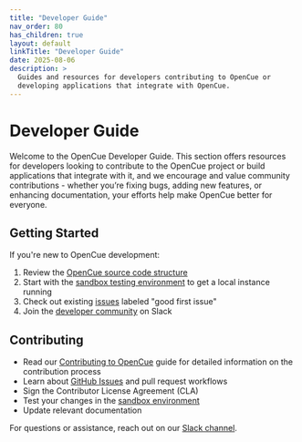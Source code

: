 ```yaml
---
title: "Developer Guide"
nav_order: 80
has_children: true
layout: default
linkTitle: "Developer Guide"
date: 2025-08-06
description: >
  Guides and resources for developers contributing to OpenCue or 
  developing applications that integrate with OpenCue.
---
```


# Developer Guide

Welcome to the OpenCue Developer Guide. This section offers resources for developers looking to contribute to the OpenCue project or build applications that integrate with it, and we encourage and value community contributions - whether you’re fixing bugs, adding new features, or enhancing documentation, your efforts help make OpenCue better for everyone.

## Getting Started

If you're new to OpenCue development:

1. Review the [OpenCue source code structure](https://github.com/AcademySoftwareFoundation/OpenCue)
2. Start with the [sandbox testing environment](/docs/developer-guide/sandbox-testing/) to get a local instance running
3. Check out existing [issues](https://github.com/AcademySoftwareFoundation/OpenCue/issues) labeled "good first issue"
4. Join the [developer community](https://academysoftwarefdn.slack.com/archives/CMFPXV39Q) on Slack

## Contributing

- Read our [Contributing to OpenCue](/docs/developer-guide/contributing/) guide for detailed information on the contribution process
- Learn about [GitHub Issues](https://github.com/AcademySoftwareFoundation/OpenCue/issues) and pull request workflows
- Sign the Contributor License Agreement (CLA)
- Test your changes in the [sandbox environment](/docs/developer-guide/sandbox-testing/)
- Update relevant documentation

For questions or assistance, reach out on our [Slack channel](https://academysoftwarefdn.slack.com/archives/CMFPXV39Q).